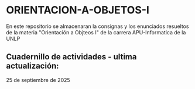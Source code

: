 # ORIENTACION-A-OBJETOS-I
En este repositorio se almacenaran la consignas y los enunciados resueltos de la materia "Orientación a Objteos I" de la carrera APU-Informatica de la UNLP

## Cuadernillo de actividades  - ultima actualización: 

25 de septiembre de 2025